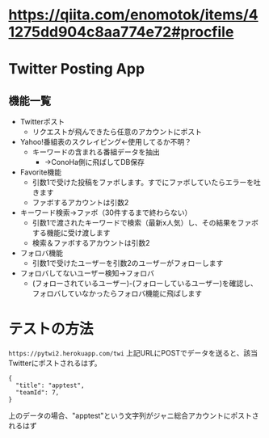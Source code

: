 # https://qiita.com/enomotok/items/41275dd904c8aa774e72#procfile

# Twitter Posting App

## 機能一覧
* Twitterポスト
  * リクエストが飛んできたら任意のアカウントにポスト
* Yahoo!番組表のスクレイピング←使用してるか不明？
  * キーワードの含まれる番組データを抽出
    * →ConoHa側に飛ばしてDB保存
* Favorite機能
  * 引数1で受けた投稿をファボします。すでにファボしていたらエラーを吐きます
  * ファボするアカウントは引数2
* キーワード検索→ファボ（30件するまで終わらない）
  * 引数1で渡されたキーワードで検索（最新x人気）し、その結果をファボする機能に受け渡します
  * 検索＆ファボするアカウントは引数2
* フォロバ機能
  * 引数1で受けたユーザーを引数2のユーザーがフォローします
* フォロバしてないユーザー検知→フォロバ
  * (フォローされているユーザー)-(フォローしているユーザー)を確認し、フォロバしていなかったらフォロバ機能に飛ばします

# テストの方法
`https://pytwi2.herokuapp.com/twi`
上記URLにPOSTでデータを送ると、該当Twitterにポストされるはず。
```
{
  "title": "apptest",
  "teamId": 7,
}
```
上のデータの場合、"apptest"という文字列がジャニ総合アカウントにポストされるはず